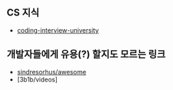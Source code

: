 ## CS 지식

* [coding-interview-university](https://github.com/jwasham/coding-interview-university)

## 개발자들에게 유용(?) 할지도 모르는 링크

* [sindresorhus/awesome](https://github.com/jwasham/sindresorhus/awesome)
* [3b1b/videos]